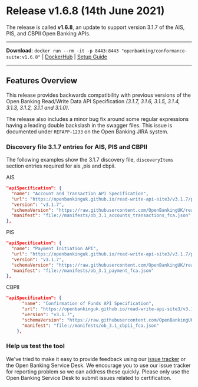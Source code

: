 # Release v1.6.8 (14th June 2021)

The release is called **v1.6.8**, an update to support version 3.1.7 of the AIS, PIS, and CBPII Open Banking APIs.

---
**Download**:
`docker run --rm -it -p 8443:8443 "openbanking/conformance-suite:v1.6.8"` |
[DockerHub](https://hub.docker.com/r/openbanking/conformance-suite) |
[Setup Guide](https://github.com/OpenBankingUK/conformance-suite/blob/develop/docs/setup-guide.md)

---

## Features Overview

This release provides backwards compatibility with previous versions of the
Open Banking Read/Write Data API Specification *(3.1.7, 3.1.6, 3.1.5, 3.1.4, 3.1.3,
3.1.2, 3.1.1 and 3.1.0)*.

The release also includes a minor bug fix around some regular expressions having a leading double backslash in the swagger files.
This issue is documented under `REFAPP-1233` on the Open Banking JIRA system.


### Discovery file 3.1.7 entries for AIS, PIS and CBPII 
The following examples show the 3.1.7 discovery file, `discoveryItems` section entries required for ais ,pis and cbpii.

AIS
```json
"apiSpecification": {
  "name": "Account and Transaction API Specification",
  "url": "https://openbankinguk.github.io/read-write-api-site3/v3.1.7/profiles/account-and-transaction-api-profile.html",
  "version": "v3.1.7",
  "schemaVersion": "https://raw.githubusercontent.com/OpenBankingUK/read-write-api-specs/v3.1.7/dist/swagger/account-info-swagger.json",
  "manifest": "file://manifests/ob_3.1_accounts_transactions_fca.json"
},
```

PIS
```json
"apiSpecification": {
  "name": "Payment Initiation API",
  "url": "https://openbankinguk.github.io/read-write-api-site3/v3.1.7/profiles/payment-initiation-api-profile.html",
  "version": "v3.1.7",
  "schemaVersion": "https://raw.githubusercontent.com/OpenBankingUK/read-write-api-specs/v3.1.7/dist/swagger/payment-initiation-swagger.json",
  "manifest": "file://manifests/ob_3.1_payment_fca.json"
},
```
CBPII
```json
"apiSpecification": {
      "name": "Confirmation of Funds API Specification",
      "url": "https://openbankinguk.github.io/read-write-api-site3/v3.1.7/profiles/confirmation-of-funds-api-profile.html",
      "version": "v3.1.7",
      "schemaVersion": "https://raw.githubusercontent.com/OpenBankingUK/read-write-api-specs/v3.1.7/dist/swagger/confirmation-funds-swagger.json",
      "manifest": "file://manifests/ob_3.1_cbpii_fca.json"
    },
```

### Help us test the tool

We've tried to make it easy to provide feedback using our [issue tracker](https://bitbucket.org/openbankingteam/conformance-suite/issues?status=new&status=open)
or the Open Banking Service Desk. We encourage you to use our issue tracker for
reporting problem so we can address these quickly. Please only use the
Open Banking Service Desk to submit issues related to certification.
